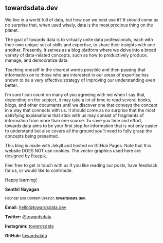 
## towardsdata.dev
 
We live in a world full of data, but how can we best use it? It should come as no surprise that, when used wisely, data is the most precious thing on the planet.
 
The goal of towards data is to virtually unite data professionals, each with their own unique set of skills and expertise, to share their insights with one another. Presently, it serves as a blog platform where we delve into a broad variety of data-related concepts, such as how to productively produce, manage, and democratize data.

Teaching oneself in the clearest words possible and then passing that information on to those who are interested in our areas of expertise has shown to be a very effective strategy of improving our understanding even better.  

I’m sure I can count on many of you agreeing with me when I say that, depending on the subject, it may take a lot of time to read several books, blogs, and other documents until we discover one that conveys the concept in a way that connects with us. It should come as no surprise that the most satisfying explanations that stick with us may consist of fragments of information from more than one source. To save you time and effort, towards data aims to be your first stop for information that is not only easier to understand but also covers all the ground you’ll need to fully grasp the concepts being presented.
 
This blog is made with Jekyll and hosted on GitHub Pages. Note that this website DOES NOT use cookies. The vector graphics used here are designed by [Freepik](https://www.freepik.com).
 
Feel free to get in touch with us if you like reading our posts, have feedback for us, or would like to contribute.
 
Happy learning!
 

**Senthil Nayagan**

<sup>Founder and Content Creator, **towardsdata.dev**.</sup>


**Email:** [hello@towardsdata.dev](mailto:hello@towardsdata.dev)

**Twitter:** [@towardsdata](https://twitter.com/towardsdata)

**Instagram:** [towardsdata](https://www.instagram.com/towardsdata)

**GitHub:** [towardsdata](https://github.com/towardsdata)
